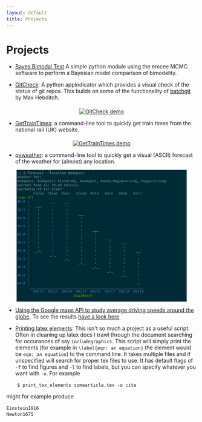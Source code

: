 ```yaml
---
layout: default
title: Projects
---
```


# Projects

* [Bayes Bimodal Test](https://github.com/ga7g08/BayesBimodalTest) A simple
  python module using the emcee MCMC software to perform a Bayesian model
  comparison of bimodality.

* [GitCheck](https://github.com/ga7g08/GitCheck): A python appindicator which
  provides a visual check of the status of git repos. This builds on some of
  the functionality of [batchgit](https://github.com/maxhebditch/batchgit) by
  Max Hebditch.

<div style="text-align:center">
<a href="https://github.com/ga7g08/GitCheck">
<img src="https://raw.githubusercontent.com/ga7g08/CheckGit/master/demo.png"
     alt="GitCheck demo"
     align="middle"
     style="width:450px">
</a>
</div>

* [GetTrainTimes](https://github.com/ga7g08/GetTrainTimes): a command-line
  tool to quickly get train times from the national rail (UK) website.

<div style="text-align:center">
<a href="https://github.com/ga7g08/GetTrainTimes">
<img src="https://raw.githubusercontent.com/ga7g08/GetTrainTimes/master/demo.png"
     alt="GetTrainTimes demo"
     align="middle"
     style="width:450px">
</a>
</div>

* [pyweather](https://github.com/ga7g08/pyweather): a command-line tool to
  quickly get a visual (ASCII) forecast of the weather for (almost) any location.

<div style="text-align:center">
<a href="https://github.com/ga7g08/pyweather">
<img src="https://raw.githubusercontent.com/ga7g08/pyweather/master/Budapest_demo.png"
     alt="pyweather demo"
     align="middle"
     style="width:450px">
</a>
</div>

* [Using the Google maps API to study average driving speeds around the
   globe](https://github.com/ga7g08/GoogleMapsAPI_experiment).
   To see the results [have a look here](https://github.com/ga7g08/GoogleMapsAPI_experiment/blob/master/Results.md)

* [Printing latex elements](https://github.com/ga7g08/Scripts/blob/master/print_tex_elemnts):
  This isn't so much a project as a useful script. Often in cleaning up latex
  docs I trawl through the document searching for occurances of say
  `includegraphics`. This script will simply print the elements (for example
  in `\label{eqn: an equation}` the element would be `eqn: an equation`) to the
  command line. It takes multiple files and if unspecified will search for 
  proper tex files to use. It has default flags of `-f` to find figures and 
  `-l` to find labels, but you can specify whatever you want with `-o`. For
  example

``` 
    $ print_tex_elements somearticle.tex -o cite
```

  might for example produce

    Einstein1916
    Newton1675

